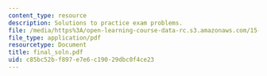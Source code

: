 ```yaml
---
content_type: resource
description: Solutions to practice exam problems.
file: /media/https%3A/open-learning-course-data-rc.s3.amazonaws.com/15-040-game-theory-for-managers-spring-2004/c85bc52bf897e7e6c19029dbc0f4ce23_final_soln.pdf
file_type: application/pdf
resourcetype: Document
title: final_soln.pdf
uid: c85bc52b-f897-e7e6-c190-29dbc0f4ce23
---
```

